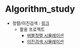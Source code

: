 # Algorithm_study

- 정렬/이진검색 :  [링크](https://github.com/Barkyeongchan/Algorithm/blob/main/7%EC%9B%94/17%EC%9D%BC.md)
  - 활용 프로젝트
    - [버블정렬 시뮬레이션](https://github.com/hoyeondev/TIL/blob/main/Algorithm/ex/bubble.py)
    - [이진검색 시뮬레이션](https://github.com/hoyeondev/TIL/blob/main/Algorithm/ex/binary_search.py)
